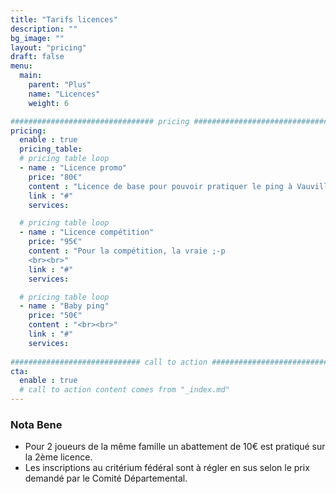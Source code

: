 ```yaml
---
title: "Tarifs licences"
description: ""
bg_image: ""
layout: "pricing"
draft: false
menu:
  main:
    parent: "Plus"
    name: "Licences"
    weight: 6

################################ pricing ################################
pricing:
  enable : true
  pricing_table:
  # pricing table loop
  - name : "Licence promo"
    price: "80€"
    content : "Licence de base pour pouvoir pratiquer le ping à Vauvillers en loisir"
    link : "#"
    services:

  # pricing table loop
  - name : "Licence compétition"
    price: "95€"
    content : "Pour la compétition, la vraie ;-p 
    <br><br>"
    link : "#"
    services:

  # pricing table loop
  - name : "Baby ping"
    price: "50€"
    content : "<br><br>"
    link : "#"
    services:
    
############################# call to action #################################
cta:
  enable : true
  # call to action content comes from "_index.md"
---
```


### Nota Bene
 - Pour 2 joueurs de la même famille un abattement de 10€ est pratiqué sur la 2ème licence.
 - Les inscriptions au critérium fédéral sont à régler en sus selon le prix demandé par le Comité Départemental.
